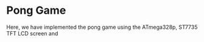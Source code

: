 # Pong Game

Here, we have implemented the pong game using the ATmega328p, ST7735 TFT LCD screen and   
